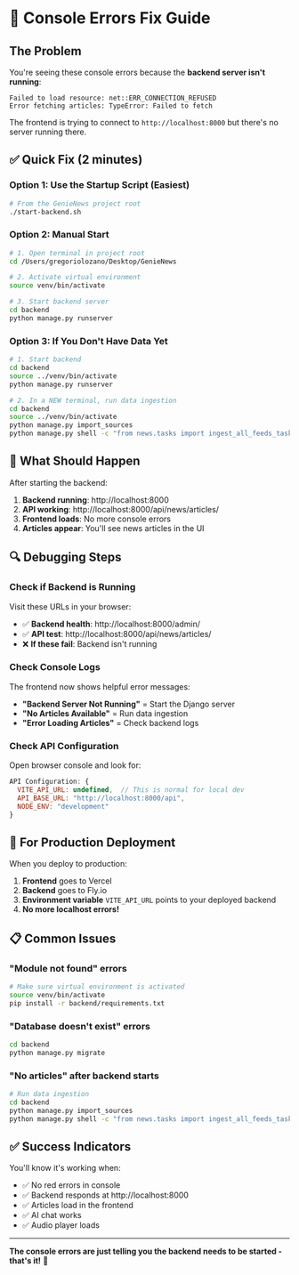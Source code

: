 # 🔧 Console Errors Fix Guide

## The Problem

You're seeing these console errors because the **backend server isn't running**:

```
Failed to load resource: net::ERR_CONNECTION_REFUSED
Error fetching articles: TypeError: Failed to fetch
```

The frontend is trying to connect to `http://localhost:8000` but there's no server running there.

## ✅ Quick Fix (2 minutes)

### Option 1: Use the Startup Script (Easiest)

```bash
# From the GenieNews project root
./start-backend.sh
```

### Option 2: Manual Start

```bash
# 1. Open terminal in project root
cd /Users/gregoriolozano/Desktop/GenieNews

# 2. Activate virtual environment
source venv/bin/activate

# 3. Start backend server
cd backend
python manage.py runserver
```

### Option 3: If You Don't Have Data Yet

```bash
# 1. Start backend
cd backend
source ../venv/bin/activate
python manage.py runserver

# 2. In a NEW terminal, run data ingestion
cd backend
source ../venv/bin/activate
python manage.py import_sources
python manage.py shell -c "from news.tasks import ingest_all_feeds_task, curate_articles_task; ingest_all_feeds_task(); curate_articles_task()"
```

## 🎯 What Should Happen

After starting the backend:

1. **Backend running**: http://localhost:8000
2. **API working**: http://localhost:8000/api/news/articles/
3. **Frontend loads**: No more console errors
4. **Articles appear**: You'll see news articles in the UI

## 🔍 Debugging Steps

### Check if Backend is Running

Visit these URLs in your browser:

- ✅ **Backend health**: http://localhost:8000/admin/
- ✅ **API test**: http://localhost:8000/api/news/articles/
- ❌ **If these fail**: Backend isn't running

### Check Console Logs

The frontend now shows helpful error messages:

- **"Backend Server Not Running"** = Start the Django server
- **"No Articles Available"** = Run data ingestion
- **"Error Loading Articles"** = Check backend logs

### Check API Configuration

Open browser console and look for:

```javascript
API Configuration: {
  VITE_API_URL: undefined,  // This is normal for local dev
  API_BASE_URL: "http://localhost:8000/api",
  NODE_ENV: "development"
}
```

## 🚀 For Production Deployment

When you deploy to production:

1. **Frontend** goes to Vercel
2. **Backend** goes to Fly.io  
3. **Environment variable** `VITE_API_URL` points to your deployed backend
4. **No more localhost errors!**

## 📋 Common Issues

### "Module not found" errors
```bash
# Make sure virtual environment is activated
source venv/bin/activate
pip install -r backend/requirements.txt
```

### "Database doesn't exist" errors
```bash
cd backend
python manage.py migrate
```

### "No articles" after backend starts
```bash
# Run data ingestion
cd backend
python manage.py import_sources
python manage.py shell -c "from news.tasks import ingest_all_feeds_task, curate_articles_task; ingest_all_feeds_task(); curate_articles_task()"
```

## ✅ Success Indicators

You'll know it's working when:

- ✅ No red errors in console
- ✅ Backend responds at http://localhost:8000
- ✅ Articles load in the frontend
- ✅ AI chat works
- ✅ Audio player loads

---

**The console errors are just telling you the backend needs to be started - that's it!** 🎉
